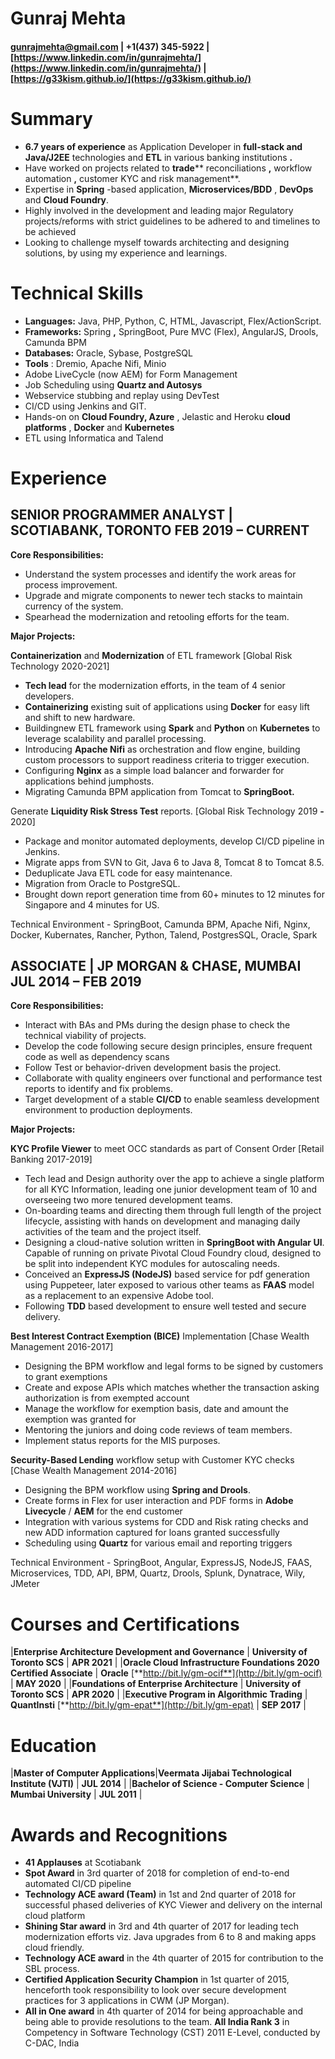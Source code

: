 # Gunraj Mehta

#### gunrajmehta@gmail.com | +1(437) 345-5922 | [https://www.linkedin.com/in/gunrajmehta/](https://www.linkedin.com/in/gunrajmehta/) | [https://g33kism.github.io/](https://g33kism.github.io/)

# Summary

- **6.7 years of experience** as Application Developer in **full-stack and Java/J2EE** technologies and **ETL** in various banking institutions **.**
- Have worked on projects related to **trade**** reconciliations **,** workflow automation **,** customer KYC and risk management**.
- Expertise in **Spring** -based application, **Microservices/BDD** , **DevOps** and **Cloud Foundry**.
- Highly involved in the development and leading major Regulatory projects/reforms with strict guidelines to be adhered to and timelines to be achieved
- Looking to challenge myself towards architecting and designing solutions, by using my experience and learnings.

# Technical Skills

- **Languages:** Java, PHP, Python, C, HTML, Javascript, Flex/ActionScript.
- **Frameworks:** Spring **,** SpringBoot, Pure MVC (Flex), AngularJS, Drools, Camunda BPM
- **Databases:** Oracle, Sybase, PostgreSQL
- **Tools** : Dremio, Apache Nifi, Minio
- Adobe LiveCycle (now AEM) for Form Management
- Job Scheduling using **Quartz and Autosys**
- Webservice stubbing and replay using DevTest
- CI/CD using Jenkins and GIT.
- Hands-on on **Cloud Foundry, Azure** , Jelastic and Heroku **cloud platforms** , **Docker** and **Kubernetes**
- ETL using Informatica and Talend

# Experience

## SENIOR PROGRAMMER ANALYST | SCOTIABANK, TORONTO FEB 2019 – CURRENT

**Core Responsibilities:**

- Understand the system processes and identify the work areas for process improvement.
- Upgrade and migrate components to newer tech stacks to maintain currency of the system.
- Spearhead the modernization and retooling efforts for the team.

**Major Projects:**

**Containerization** and **Modernization** of ETL framework [Global Risk Technology 2020-2021]

- **Tech lead** for the modernization efforts, in the team of 4 senior developers.
- **Containerizing** existing suit of applications using **Docker** for easy lift and shift to new hardware.
- Buildingnew ETL framework using **Spark** and **Python** on **Kubernetes** to leverage scalability and parallel processing.
- Introducing **Apache Nifi** as orchestration and flow engine, building custom processors to support readiness criteria to trigger execution.
- Configuring **Nginx** as a simple load balancer and forwarder for applications behind jumphosts.
- Migrating Camunda BPM application from Tomcat to **SpringBoot.**

Generate **Liquidity Risk Stress Test** reports. [Global Risk Technology 2019 **-** 2020]

- Package and monitor automated deployments, develop CI/CD pipeline in Jenkins.
- Migrate apps from SVN to Git, Java 6 to Java 8, Tomcat 8 to Tomcat 8.5.
- Deduplicate Java ETL code for easy maintenance.
- Migration from Oracle to PostgreSQL.
- Brought down report generation time from 60+ minutes to 12 minutes for Singapore and 4 minutes for US.

Technical Environment - SpringBoot, Camunda BPM, Apache Nifi, Nginx, Docker, Kubernates, Rancher, Python, Talend, PostgresSQL, Oracle, Spark

## ASSOCIATE | JP MORGAN &amp; CHASE, MUMBAI JUL 2014 – FEB 2019

**Core Responsibilities:**

- Interact with BAs and PMs during the design phase to check the technical viability of projects.
- Develop the code following secure design principles, ensure frequent code as well as dependency scans
- Follow Test or behavior-driven development basis the project.
- Collaborate with quality engineers over functional and performance test reports to identify and fix problems.
- Target development of a stable **CI/CD** to enable seamless development environment to production deployments.

**Major Projects:**

**KYC Profile Viewer** to meet OCC standards as part of Consent Order [Retail Banking 2017-2019]

- Tech lead and Design authority over the app to achieve a single platform for all KYC Information, leading one junior development team of 10 and overseeing two more tenured development teams.
- On-boarding teams and directing them through full length of the project lifecycle, assisting with hands on development and managing daily activities of the team and the project itself.
- Designing a cloud-native solution written in **SpringBoot with Angular UI**. Capable of running on private Pivotal Cloud Foundry cloud, designed to be split into independent KYC modules for autoscaling needs.
- Conceived an **ExpressJS (NodeJS)** based service for pdf generation using Puppeteer, later exposed to various other teams as **FAAS** model as a replacement to an expensive Adobe tool.
- Following **TDD** based development to ensure well tested and secure delivery.

**Best Interest Contract Exemption (BICE)** Implementation [Chase Wealth Management 2016-2017]

- Designing the BPM workflow and legal forms to be signed by customers to grant exemptions
- Create and expose APIs which matches whether the transaction asking authorization is from exempted account
- Manage the workflow for exemption basis, date and amount the exemption was granted for
- Mentoring the juniors and doing code reviews of team members.
- Implement status reports for the MIS purposes.

**Security-Based Lending** workflow setup with Customer KYC checks [Chase Wealth Management 2014-2016]

- Designing the BPM workflow using **Spring and Drools**.
- Create forms in Flex for user interaction and PDF forms in **Adobe Livecycle** / **AEM** for the end customer
- Integration with various systems for CDD and Risk rating checks and new ADD information captured for loans granted successfully
- Scheduling using **Quartz** for various email and reporting triggers

Technical Environment - SpringBoot, Angular, ExpressJS, NodeJS, FAAS, Microservices, TDD, API, BPM, Quartz, Drools, Splunk, Dynatrace, Wily, JMeter

# Courses and Certifications

|**Enterprise Architecture Development and Governance** | **University of Toronto SCS** | **APR 2021** |
|**Oracle Cloud Infrastructure Foundations 2020 Certified Associate** | **Oracle** [**http://bit.ly/gm-ocif**](http://bit.ly/gm-ocif) | **MAY 2020** |
|**Foundations of Enterprise Architecture** | **University of Toronto SCS** | **APR 2020** |
|**Executive Program in Algorithmic Trading** | **QuantInsti** [**http://bit.ly/gm-epat**](http://bit.ly/gm-epat) | **SEP 2017** |

# Education

|**Master of Computer Applications**|**Veermata Jijabai Technological Institute (VJTI)** | **JUL 2014** |
|**Bachelor of Science - Computer Science** | **Mumbai University** | **JUL 2011** |

# Awards and Recognitions

- **41 Applauses** at Scotiabank
- **Spot Award** in 3rd quarter of 2018 for completion of end-to-end automated CI/CD pipeline
- **Technology ACE award (Team)** in 1st and 2nd quarter of 2018 for successful phased deliveries of KYC Viewer and delivery on the internal cloud platform
- **Shining Star award** in 3rd and 4th quarter of 2017 for leading tech modernization efforts viz. Java upgrades from 6 to 8 and making apps cloud friendly.
- **Technology ACE award** in the 4th quarter of 2015 for contribution to the SBL process.
- **Certified Application Security Champion** in 1st quarter of 2015, henceforth took responsibility to look over secure development practices for 3 applications in CWM (JP Morgan).
- **All in One award** in 4th quarter of 2014 for being approachable and being able to provide resolutions to the team. **All India Rank 3** in Competency in Software Technology (CST) 2011 E-Level, conducted by C-DAC, India
